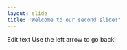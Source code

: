 ```yaml
---
layout: slide
title: "Welcome to our second slide!"
---
```

Edit text
Use the left arrow to go back!
